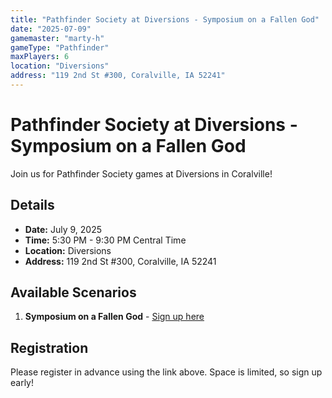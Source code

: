 ```yaml
---
title: "Pathfinder Society at Diversions - Symposium on a Fallen God"
date: "2025-07-09"
gamemaster: "marty-h"
gameType: "Pathfinder"
maxPlayers: 6
location: "Diversions"
address: "119 2nd St #300, Coralville, IA 52241"
---
```


# Pathfinder Society at Diversions - Symposium on a Fallen God

Join us for Pathfinder Society games at Diversions in Coralville!

## Details

- **Date:** July 9, 2025
- **Time:** 5:30 PM - 9:30 PM Central Time
- **Location:** Diversions
- **Address:** 119 2nd St #300, Coralville, IA 52241

## Available Scenarios

1. **Symposium on a Fallen God** - [Sign up here](https://www.rpgchronicles.net/session/cabe4362-50e0-4447-b5fc-b7361b3d586c/pregame)

## Registration

Please register in advance using the link above. Space is limited, so sign up early!